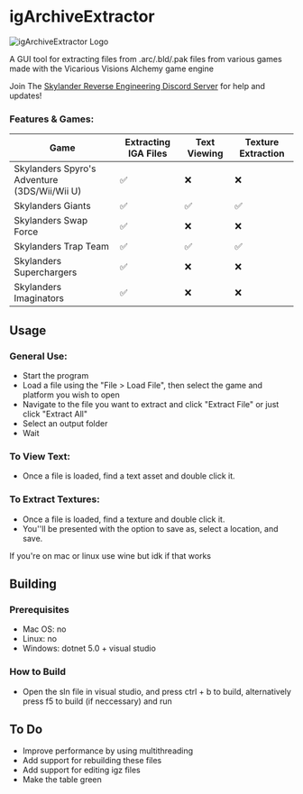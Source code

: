 # igArchiveExtractor

![igArchiveExtractor Logo](https://media.discordapp.net/attachments/852283501738065951/884608132016394240/image0.png?width=300&height=300)

A GUI tool for extracting files from .arc/.bld/.pak files from various games made with the Vicarious Visions Alchemy game engine

Join The [Skylander Reverse Engineering Discord Server](https://discord.gg/evFbgBpmMf) for help and updates!

### Features & Games:
| Game | Extracting IGA Files | Text Viewing | Texture Extraction |
|---|---|---|---|
| Skylanders Spyro's Adventure (3DS/Wii/Wii U) | ✅ | ❌ | ❌ |
| Skylanders Giants | ✅ | ✅ | ✅ |
| Skylanders Swap Force | ✅ | ❌ | ❌ |
| Skylanders Trap Team | ✅ | ✅ | ✅ |
| Skylanders Superchargers | ✅ | ❌ | ❌ |
| Skylanders Imaginators | ✅ | ❌ | ❌ |

## Usage

### General Use:

* Start the program
* Load a file using the "File > Load File", then select the game and platform you wish to open
* Navigate to the file you want to extract and click "Extract File" or just click "Extract All"
* Select an output folder
* Wait

### To View Text:

* Once a file is loaded, find a text asset and double click it.

### To Extract Textures:

* Once a file is loaded, find a texture and double click it.
* You''ll be presented with the option to save as, select a location, and save.

If you're on mac or linux use wine but idk if that works

## Building
### Prerequisites
* Mac OS: no
* Linux: no
* Windows: dotnet 5.0 + visual studio

### How to Build
* Open the sln file in visual studio, and press ctrl + b to build, alternatively press f5 to build (if neccessary) and run

## To Do

* Improve performance by using multithreading
* Add support for rebuilding these files
* Add support for editing igz files
* Make the table green
